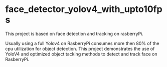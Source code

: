 # face_detector_yolov4_with_upto10fps
This project is based on face detection and tracking on rasberryPi. 


Usually using a full Yolov4 on RasberryPi consumes more then 80% of the cpu utilization for object detection.
This project demonstrates the use of YoloV4 and optimized object tacking methods to detect and track face on RasberryPi.


